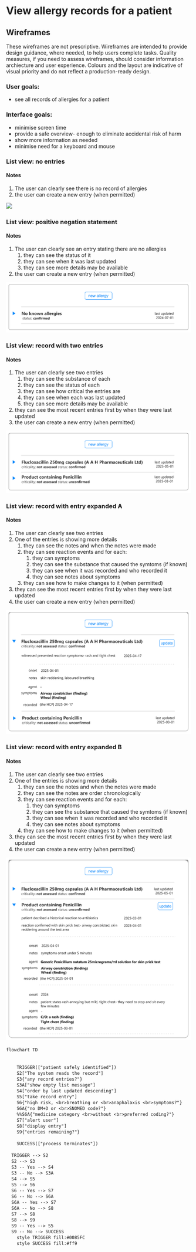 # View allergy records for a patient

## Wireframes

These wireframes are not prescriptive. Wireframes are intended to provide design guidance, where needed, to help users complete tasks.  Quality measures, if you need to assess wireframes, should consider information archiecture and user experience. Colours and the layout are indicative of visual priority and do not reflect a production-ready design.

### User goals:

* see all records of allergies for a patient

### Interface goals:

* minimise screen time 
* provide a safe overview- enough to eliminate accidental risk of harm
* show more information as needed
* minimise need for a keyboard and mouse



### List view: no entries

#### Notes

1. The user can clearly see there is no record of allergies
2. the user can create a new entry (when permitted)

![](..\..\assets\images\wireframes\empty.png)

### List view: positive negation statement

#### Notes

1. The user can clearly see an entry stating there are no allergies
   1. they can see the status of it
   2. they can see when it was last updated
   3. they can see more details may be available
2. the user can create a new entry (when permitted)

![list with positive negation entry](assets/empty-no-known-allergies.png)

### List view:  record with two entries

#### Notes

1. The user can clearly see two entries
   1. they can see the substance of each
   2. they can see the status of each
   3. they can see how critical the entries are
   4. they can see when each was last updated
   5. they can see more details may be available
2. they can see the most recent entries first by when they were last updated
3. the user can create a new entry (when permitted)

![](assets/list.png)

### List view:  record with entry expanded A

#### Notes

1. The user can clearly see two entries
2. One of the entries is showing more details
   1. they can see the notes and when the notes were made
   2. they can see reaction events and for each:
      1. they can symptoms
      2. they can see the substance that caused the symtoms  (if known)
      3. they can see when it was recorded and who recorded it
      4. they can see notes about symptoms
   3. they can see how to make changes to it  (when permitted)
3. they can see the most recent entries first by when they were last updated
4. the user can create a new entry (when permitted)

![](assets/list-expanded-1.png)

### List view:  record with entry expanded B

#### Notes

1. The user can clearly see two entries
2. One of the entries is showing more details
   1. they can see the notes and when the notes were made
   2. they can see the notes are order chronologically
   3. they can see reaction events and for each:
      1. they can symptoms
      2. they can see the substance that caused the symtoms  (if known)
      3. they can see when it was recorded and who recorded it
      4. they can see notes about symptoms
   4. they can see how to make changes to it  (when permitted)
3. they can see the most recent entries first by when they were last updated
4. the user can create a new entry (when permitted)

![](assets/list-expanded-2.png)


```mermaid
flowchart TD


    TRIGGER(["patient safely identified"]) 
    S2["The system reads the record"]
    S3{"any record entries?"}
    S3A["show empty list message"]
    S4["order by last updated descending"]
    S5["take record entry"]
    S6{"high risk, <br>breathing or <br>anaphalaxis <br>symptoms?"}
    S6A{"no DM+D or <br>SNOMED code?"}
    %%S6A{"medicine category <br>without <br>preferred coding?"}
    S7["alert user"]
    S8["display entry"]
    S9{"entries remaining?"}
    
    SUCCESS(["process terminates"])
  
  TRIGGER --> S2
  S2 --> S3
  S3 -- Yes --> S4
  S3 -- No --> S3A
  S4 --> S5
  S5 --> S6
  S6 -- Yes --> S7
  S6 -- No --> S6A
  S6A -- Yes --> S7
  S6A -- No --> S8
  S7 --> S8
  S8 --> S9
  S9 -- Yes --> S5
  S9 -- No --> SUCCESS
    style TRIGGER fill:#0085FC
    style SUCCESS fill:#ff9
```